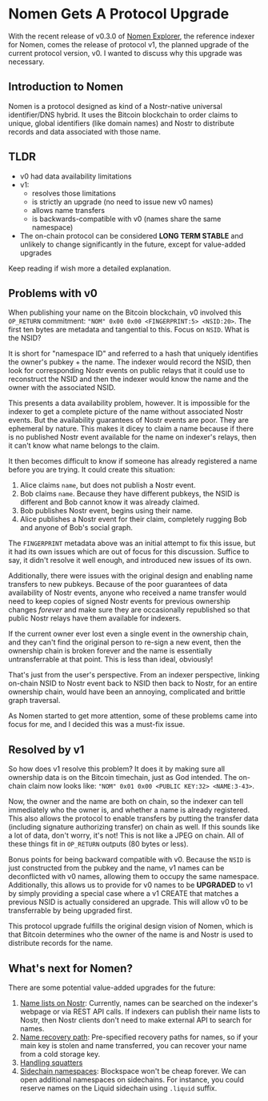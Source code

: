 # Nomen Gets A Protocol Upgrade

With the recent release of v0.3.0 of [Nomen Explorer](https://nomenexplorer.com), the reference indexer for Nomen, comes the release of protocol v1, the planned upgrade of the current protocol version, v0. I wanted to discuss why this upgrade was necessary.

## Introduction to Nomen

Nomen is a protocol designed as kind of a Nostr-native universal identifier/DNS hybrid. It uses the Bitcoin blockchain to order claims to unique, global identifiers (like domain names) and Nostr to distribute records and data associated with those name.

## TLDR

- v0 had data availability limitations
- v1:
  - resolves those limitations
  - is strictly an upgrade (no need to issue new v0 names)
  - allows name transfers
  - is backwards-compatible with v0 (names share the same namespace)
- The on-chain protocol can be considered **LONG TERM STABLE** and unlikely to change significantly in the future, except for value-added upgrades
 
Keep reading if wish more a detailed explanation.

## Problems with v0

When publishing your name on the Bitcoin blockchain, v0 involved this `OP_RETURN` commitment: `"NOM" 0x00 0x00 <FINGERPRINT:5> <NSID:20>`. The first ten bytes are metadata and tangential to this. Focus on `NSID`. What is the NSID?

It is short for "namespace ID" and referred to a hash that uniquely identifies the owner's pubkey + the name. The indexer would record the NSID, then look for corresponding Nostr events on public relays that it could use to reconstruct the NSID and then the indexer would know the name and the owner with the associated NSID.

This presents a data availability problem, however. It is impossible for the indexer to get a complete picture of the name without associated Nostr events. But the availability guarantees of Nostr events are poor. They are ephemeral by nature. This makes it dicey to claim a name because if there is no published Nostr event available for the name on indexer's relays, then it can't know what name belongs to the claim.

It then becomes difficult to know if someone has already registered a name before you are trying. It could create this situation:

1. Alice claims `name`, but does not publish a Nostr event.
2. Bob claims `name`. Because they have different pubkeys, the NSID is different and Bob cannot know it was already claimed.
3. Bob publishes Nostr event, begins using their name.
4. Alice publishes a Nostr event for their claim, completely rugging Bob and anyone of Bob's social graph.

The `FINGERPRINT` metadata above was an initial attempt to fix this issue, but it had its own issues which are out of focus for this discussion. Suffice to say, it didn't resolve it well enough, and introduced new issues of its own.

Additionally, there were issues with the original design and enabling name transfers to new pubkeys. Because of the poor guarantees of data availability of Nostr events, anyone who received a name transfer would need to keep copies of signed Nostr events for previous ownership changes *forever* and make sure they are occasionally republished so that public Nostr relays have them available for indexers.

If the current owner ever lost even a single event in the ownership chain, and they can't find the original person to re-sign a new event, then the ownership chain is broken forever and the name is essentially untransferrable at that point. This is less than ideal, obviously!

That's just from the user's perspective. From an indexer perspective, linking on-chain NSID to Nostr event back to NSID then back to Nostr, for an entire ownership chain, would have been an annoying, complicated and brittle graph traversal.

As Nomen started to get more attention, some of these problems came into focus for me, and I decided this was a must-fix issue.

## Resolved by v1

So how does v1 resolve this problem? It does it by making sure all ownership data is on the Bitcoin timechain, just as God intended. The on-chain claim now looks like: `"NOM" 0x01 0x00 <PUBLIC KEY:32> <NAME:3-43>`.

Now, the owner and the name are both on chain, so the indexer can tell immediately who the owner is, and whether a name is already registered. This also allows the protocol to enable transfers by putting the transfer data (including signature authorizing transfer) on chain as well. If this sounds like a lot of data, don't worry, it's not! This is not like a JPEG on chain. All of these things fit in `OP_RETURN` outputs (80 bytes or less).

Bonus points for being backward compatible with v0. Because the `NSID` is just constructed from the pubkey and the name, v1 names can be deconflicted with v0 names, allowing them to occupy the same namespace. Additionally, this allows us to provide for v0 names to be **UPGRADED** to v1 by simply providing a special case where a v1 CREATE that matches a previous NSID is actually considered an upgrade. This will allow v0 to be transferrable by being upgraded first.

This protocol upgrade fulfills the original design vision of Nomen, which is that Bitcoin determines who the owner of the name is and Nostr is used to distribute records for the name.

## What's next for Nomen?

There are some potential value-added upgrades for the future:

1. [Name lists on Nostr](https://github.com/ursuscamp/nomen/issues/13): Currently, names can be searched on the indexer's webpage or via REST API calls. If indexers can publish their name lists to Nostr, then Nostr clients don't need to make external API to search for names.
2. [Name recovery path](https://github.com/ursuscamp/nomen/issues/11): Pre-specified recovery paths for names, so if your main key is stolen and name transferred, you can recover your name from a cold storage key.
3. [Handling squatters](https://github.com/ursuscamp/nomen/issues/8)
4. [Sidechain namespaces](https://github.com/ursuscamp/nomen/issues/14): Blockspace won't be cheap forever. We can open additional namespaces on sidechains. For instance, you could reserve names on the Liquid sidechain using `.liquid` suffix.
